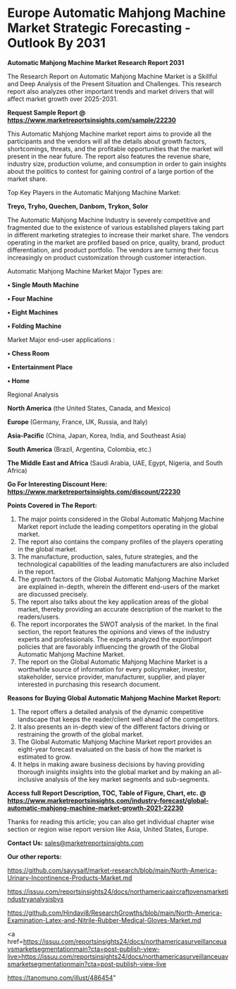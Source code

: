 # Europe Automatic Mahjong Machine Market Strategic Forecasting - Outlook By 2031

<strong>Automatic Mahjong Machine Market Research Report 2031</strong>

The Research Report on Automatic Mahjong Machine Market is a Skillful and Deep Analysis of the Present Situation and Challenges. This research report also analyzes other important trends and market drivers that will affect market growth over 2025-2031.

<strong>Request Sample Report @ <a href=https://www.marketreportsinsights.com/sample/22230>https://www.marketreportsinsights.com/sample/22230</a></strong>

This Automatic Mahjong Machine market report aims to provide all the participants and the vendors will all the details about growth factors, shortcomings, threats, and the profitable opportunities that the market will present in the near future. The report also features the revenue share, industry size, production volume, and consumption in order to gain insights about the politics to contest for gaining control of a large portion of the market share.

Top Key Players in the Automatic Mahjong Machine Market:

<strong>Treyo, Tryho, Quechen, Danbom, Trykon, Solor</strong>

The Automatic Mahjong Machine Industry is severely competitive and fragmented due to the existence of various established players taking part in different marketing strategies to increase their market share. The vendors operating in the market are profiled based on price, quality, brand, product differentiation, and product portfolio. The vendors are turning their focus increasingly on product customization through customer interaction.

Automatic Mahjong Machine Market Major Types are:

<strong>• Single Mouth Machine

• Four Machine

• Eight Machines

• Folding Machine</strong>

Market Major end-user applications :

<strong>• Chess Room

• Entertainment Place

• Home</strong>

Regional Analysis

</u><strong><b>North America</b></strong> (the United States, Canada, and Mexico)

<strong><b>Europe </b></strong>(Germany, France, UK, Russia, and Italy)

<strong><b>Asia-Pacific</b></strong> (China, Japan, Korea, India, and Southeast Asia)

<strong><b>South America</b></strong> (Brazil, Argentina, Colombia, etc.)

<strong><b>The Middle East and Africa</b></strong> (Saudi Arabia, UAE, Egypt, Nigeria, and South Africa)

<strong>Go For Interesting Discount Here: <a href=https://www.marketreportsinsights.com/discount/22230>https://www.marketreportsinsights.com/discount/22230</a></strong>

<strong>Points Covered in The Report:</strong>
<ol>
  <li>The major points considered in the Global Automatic Mahjong Machine Market report include the leading competitors operating in the global market.</li>
  <li>The report also contains the company profiles of the players operating in the global market.</li>
  <li>The manufacture, production, sales, future strategies, and the technological capabilities of the leading manufacturers are also included in the report.</li>
  <li>The growth factors of the Global Automatic Mahjong Machine Market are explained in-depth, wherein the different end-users of the market are discussed precisely.</li>
  <li>The report also talks about the key application areas of the global market, thereby providing an accurate description of the market to the readers/users.</li>
  <li>The report incorporates the SWOT analysis of the market. In the final section, the report features the opinions and views of the industry experts and professionals. The experts analyzed the export/import policies that are favorably influencing the growth of the Global Automatic Mahjong Machine Market.</li>
  <li>The report on the Global Automatic Mahjong Machine Market is a worthwhile source of information for every policymaker, investor, stakeholder, service provider, manufacturer, supplier, and player interested in purchasing this research document.</li>
</ol>
<strong>Reasons for Buying Global Automatic Mahjong Machine Market Report:</strong>

<ol>
  <li>The report offers a detailed analysis of the dynamic competitive landscape that keeps the reader/client well ahead of the competitors.</li>
  <li>It also presents an in-depth view of the different factors driving or restraining the growth of the global market.</li>
  <li>The Global Automatic Mahjong Machine Market report provides an eight-year forecast evaluated on the basis of how the market is estimated to grow.</li>
  <li>It helps in making aware business decisions by having providing thorough insights insights into the global market and by making an all-inclusive analysis of the key market segments and sub-segments.</li>
</ol>
<strong>Access full Report Description, TOC, Table of Figure, Chart, etc. @ <a href=https://www.marketreportsinsights.com/industry-forecast/global-automatic-mahjong-machine-market-growth-2021-22230>https://www.marketreportsinsights.com/industry-forecast/global-automatic-mahjong-machine-market-growth-2021-22230</a></strong>


Thanks for reading this article; you can also get individual chapter wise section or region wise report version like Asia, United States, Europe.

<strong>Contact Us:</strong>
sales@marketreportsinsights.com

<strong>Our other reports:</strong>

<a href=https://github.com/sayysaif/market-research/blob/main/North-America-Urinary-Incontinence-Products-Market.md>https://github.com/sayysaif/market-research/blob/main/North-America-Urinary-Incontinence-Products-Market.md</a>

<a href=https://issuu.com/reportsinsights24/docs/northamericaaircraftovensmarketindustryanalysisbys>https://issuu.com/reportsinsights24/docs/northamericaaircraftovensmarketindustryanalysisbys</a>

<a href=https://github.com/Hindavi8/ResearchGrowths/blob/main/North-America-Examination-Latex-and-Nitrile-Rubber-Medical-Gloves-Market.md>https://github.com/Hindavi8/ResearchGrowths/blob/main/North-America-Examination-Latex-and-Nitrile-Rubber-Medical-Gloves-Market.md</a>

<a href=https://issuu.com/reportsinsights24/docs/northamericasurveillanceuavsmarketsegmentationmain?cta=post-publish-view-live>https://issuu.com/reportsinsights24/docs/northamericasurveillanceuavsmarketsegmentationmain?cta=post-publish-view-live</a>

<a href=https://tanomuno.com/illust/486454>https://tanomuno.com/illust/486454</a>"
